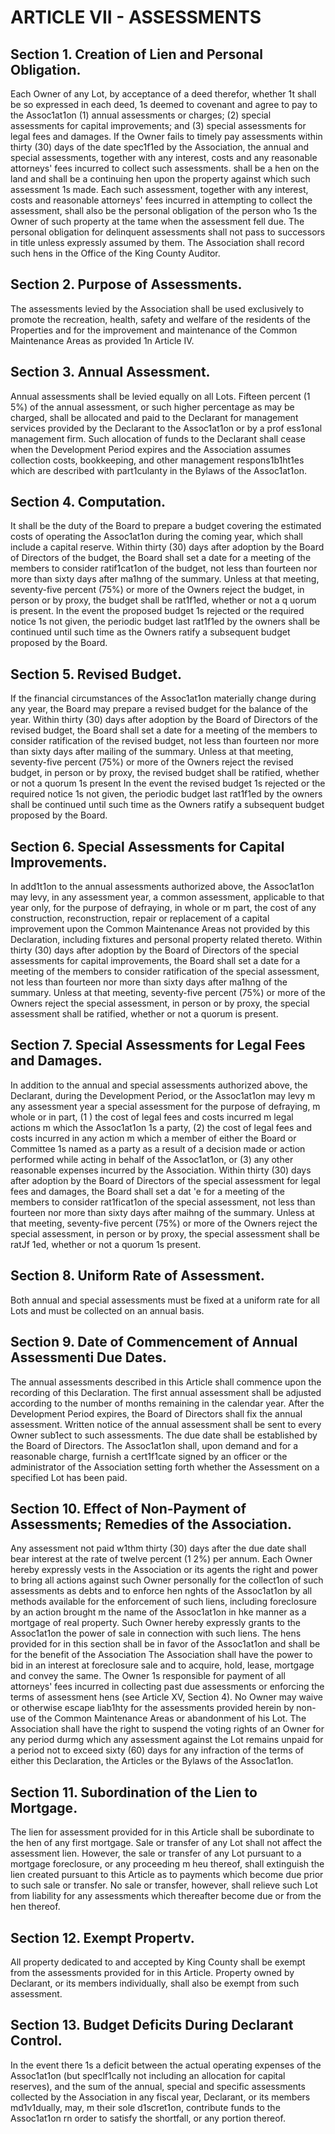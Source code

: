 # ARTICLE VII - ASSESSMENTS

## Section 1. Creation of Lien and Personal Obligation.

Each Owner of any Lot,
by acceptance of a deed therefor, whether 1t shall be so expressed in each deed, 1s deemed
to covenant and agree to pay to the Assoc1at1on (1) annual assessments or charges; (2)
special assessments for capital improvements; and (3) special assessments for legal fees
and damages. If the Owner fails to timely pay assessments within thirty (30) days of the
date spec1f1ed by the Association, the annual and special assessments, together with any
interest, costs and any reasonable attorneys' fees incurred to collect such assessments.
shall be a hen on the land and shall be a continuing hen upon the property against which
such assessment 1s made. Each such assessment, together with any interest, costs and
reasonable attorneys' fees incurred in attempting to collect the assessment, shall also be the
personal obligation of the person who 1s the Owner of such property at the tame when the
assessment fell due. The personal obligation for delinquent assessments shall not pass to
successors in title unless expressly assumed by them. The Association shall record such
hens in the Office of the King County Auditor.

## Section 2. Purpose of Assessments.

The assessments levied by the
Association shall be used exclusively to promote the recreation, health, safety and welfare of
the residents of the Properties and for the improvement and maintenance of the Common
Maintenance Areas as provided 1n Article IV.

## Section 3. Annual Assessment.

Annual assessments shall be levied equally on
all Lots. Fifteen percent (1 5%) of the annual assessment, or such higher percentage as may
be charged, shall be allocated and paid to the Declarant for management services provided
by the Declarant to the Assoc1at1on or by a prof ess1onal management firm. Such allocation
of funds to the Declarant shall cease when the Development Period expires and the
Association assumes collection costs, bookkeeping, and other management respons1b1ht1es
which are described with part1culanty in the Bylaws of the Assoc1at1on.

## Section 4. Computation.

It shall be the duty of the Board to prepare a budget
covering the estimated costs of operating the Assoc1at1on during the coming year, which
shall include a capital reserve. Within thirty (30) days after adoption by the Board of
Directors of the budget, the Board shall set a date for a meeting of the members to consider
ratif1cat1on of the budget, not less than fourteen nor more than sixty days after ma1hng of the
summary. Unless at that meeting, seventy-five percent (75%) or more of the Owners reject
the budget, in person or by proxy, the budget shall be rat1f1ed, whether or not a q uorum is
present. In the event the proposed budget 1s rejected or the required notice 1s not given, the
periodic budget last rat1f1ed by the owners shall be continued until such time as the Owners
ratify a subsequent budget proposed by the Board.

## Section 5. Revised Budget.

If the financial circumstances of the Assoc1at1on
materially change during any year, the Board may prepare a revised budget for the balance
of the year. Within thirty (30) days after adoption by the Board of Directors of the revised
budget, the Board shall set a date for a meeting of the members to consider ratification of
the revised budget, not less than fourteen nor more than sixty days after mailing of the
summary. Unless at that meeting, seventy-five percent (75%) or more of the Owners reject
the revised budget, in person or by proxy, the revised budget shall be ratified, whether or not
a quorum 1s present In the event the revised budget 1s rejected or the required notice 1s not
given, the periodic budget last rat1f1ed by the owners shall be continued until such time as the
Owners ratify a subsequent budget proposed by the Board.

## Section 6. Special Assessments for Capital Improvements.

In add1t1on to the
annual assessments authorized above, the Assoc1at1on may levy, in any assessment year, a
common assessment, applicable to that year only, for the purpose of defraying, in whole or
m part, the cost of any construction, reconstruction, repair or replacement of a capital
improvement upon the Common Maintenance Areas not provided by this Declaration,
including fixtures and personal property related thereto. Within thirty (30) days after
adoption by the Board of Directors of the special assessments for capital improvements, the
Board shall set a date for a meeting of the members to consider ratification of the special
assessment, not less than fourteen nor more than sixty days after ma1hng of the summary.
Unless at that meeting, seventy-five percent (75%) or more of the Owners reject the special
assessment, in person or by proxy, the special assessment shall be ratified, whether or not a
quorum is present.

## Section 7. Special Assessments for Legal Fees and Damages.

In addition to
the annual and special assessments authorized above, the Declarant, during the
Development Period, or the Assoc1at1on may levy m any assessment year a special
assessment for the purpose of defraying, m whole or in part, (1 ) the cost of legal fees and
costs incurred m legal actions m which the Assoc1at1on 1s a party, (2) the cost of legal fees
and costs incurred in any action m which a member of either the Board or Committee 1s
named as a party as a result of a decision made or action performed while acting in behalf of
the Assoc1at1on, or (3) any other reasonable expenses incurred by the Association. Within
thirty (30) days after adoption by the Board of Directors of the special assessment for legal
fees and damages, the Board shall set a dat
'e for a meeting of the members to consider
rat1ficat1on of the special assessment, not less than fourteen nor more than sixty days after
maihng of the summary. Unless at that meeting, seventy-five percent (75%) or more of the
Owners reject the special assessment, in person or by proxy, the special assessment shall
be ratJf 1ed, whether or not a quorum 1s present.

## Section 8. Uniform Rate of Assessment.

Both annual and special assessments
must be fixed at a uniform rate for all Lots and must be collected on an annual basis.

## Section 9. Date of Commencement of Annual Assessmenti Due Dates.

The
annual assessments described in this Article shall commence upon the recording of this
Declaration. The first annual assessment shall be adjusted according to the number of
months remaining in the calendar year. After the Development Period expires, the Board of
Directors shall fix the annual assessment. Written notice of the annual assessment shall be
sent to every Owner sub1ect to such assessments. The due date shall be established by the
Board of Directors. The Assoc1at1on shall, upon demand and for a reasonable charge,
furnish a cert1f1cate signed by an officer or the administrator of the Association setting forth
whether the Assessment on a specified Lot has been paid.

## Section 10. Effect of Non-Payment of Assessments; Remedies of the Association.

Any assessment not paid w1thm thirty (30) days after the due date shall bear
interest at the rate of twelve percent (1 2%) per annum. Each Owner hereby expressly vests
in the Association or its agents the right and power to bring all actions against such Owner
personally for the collect1on of such assessments as debts and to enforce hen nghts of the
Assoc1at1on by all methods available for the enforcement of such liens, including foreclosure
by an action brought m the name of the Assoc1at1on in hke manner as a mortgage of real
property. Such Owner hereby expressly grants to the Assoc1at1on the power of sale in
connection with such liens. The hens provided for in this section shall be in favor of the
Assoc1at1on and shall be for the benefit of the Association The Association shall have the
power to bid in an interest at foreclosure sale and to acquire, hold, lease, mortgage and
convey the same. The Owner 1s responsible for payment of all attorneys' fees incurred in
collecting past due assessments or enforcing the terms of assessment hens (see Article XV,
Section 4). No Owner may waive or otherwise escape liab1hty for the assessments provided
herein by non-use of the Common Maintenance Areas or abandonment of his Lot.
The Association shall have the right to suspend the voting rights of an Owner for any period
durmg which any assessment against the Lot remains unpaid for a period not to exceed sixty
(60) days for any infraction of the terms of either this Declaration, the Articles or the Bylaws
of the Assoc1at1on.

## Section 11. Subordination of the Lien to Mortgage.

The lien for assessment
provided for in this Article shall be subordinate to the hen of any first mortgage. Sale or
transfer of any Lot shall not affect the assessment lien. However, the sale or transfer of any
Lot pursuant to a mortgage foreclosure, or any proceeding m heu thereof, shall extinguish
the lien created pursuant to this Article as to payments which become due prior to such sale
or transfer. No sale or transfer, however, shall relieve such Lot from liability for any
assessments which thereafter become due or from the hen thereof.

## Section 12. Exempt Propertv.

All property dedicated to and accepted by King
County shall be exempt from the assessments provided for in this Article. Property owned
by Declarant, or its members individually, shall also be exempt from such assessment.

## Section 13. Budget Deficits During Declarant Control.

In the event there 1s a
deficit between the actual operating expenses of the Assoc1at1on (but speclf1cally not
including an allocation for capital reserves), and the sum of the annual, special and specific
assessments collected by the Association in any fiscal year, Declarant, or its members
md1v1dually, may, m their sole d1scret1on, contribute funds to the Assoc1at1on rn order to
satisfy the shortfall, or any portion thereof.
